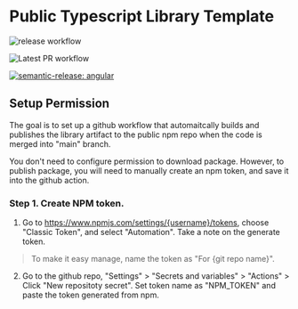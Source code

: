 # Public Typescript Library Template


![release workflow](https://github.com/Nan0416/mini-cloud-models/actions/workflows/release.yml/badge.svg)

![Latest PR workflow](https://github.com/Nan0416/mini-cloud-models/actions/workflows/pr.yml/badge.svg)

[![semantic-release: angular](https://img.shields.io/badge/semantic--release-angular-e10079?logo=semantic-release)](https://github.com/semantic-release/semantic-release)


## Setup Permission

The goal is to set up a github workflow that automaitcally builds and publishes the library artifact to the public npm repo when the code is merged into "main" branch. 

You don't need to configure permission to download package. However, to publish package, you will need to manually create an npm token, and save it into the github action.

### Step 1. Create NPM token.

1. Go to https://www.npmjs.com/settings/{username}/tokens, choose "Classic Token", and select "Automation". Take a note on the generate token.

> To make it easy manage, name the token as "For {git repo name}".

2. Go to the github repo, "Settings" > "Secrets and variables" > "Actions" > Click "New repositoty secret". Set token name as "NPM_TOKEN" and paste the token generated from npm. 
